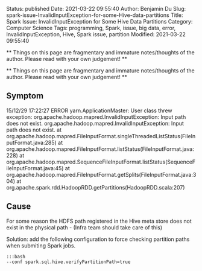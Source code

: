 Status: published
Date: 2021-03-22 09:55:40
Author: Benjamin Du
Slug: spark-issue-InvalidInputException-for-some-Hive-data-partitions
Title: Spark Issue: InvalidInputException for Some Hive Data Partitions
Category: Computer Science
Tags: programming, Spark, issue, big data, error, InvalidInputException, Hive, Spark issue, partition
Modified: 2021-03-22 09:55:40

**
Things on this page are fragmentary and immature notes/thoughts of the author.
Please read with your own judgement!
**


**
Things on this page are fragmentary and immature notes/thoughts of the author.
Please read with your own judgement!
**

## Symptom

15/12/29 17:22:27 ERROR yarn.ApplicationMaster: User class threw exception: org.apache.hadoop.mapred.InvalidInputException: Input path does not exist.
org.apache.hadoop.mapred.InvalidInputException: Input path does not exist.
at org.apache.hadoop.mapred.FileInputFormat.singleThreadedListStatus(FileInputFormat.java:285)
at org.apache.hadoop.mapred.FileInputFormat.listStatus(FileInputFormat.java:228)
at org.apache.hadoop.mapred.SequenceFileInputFormat.listStatus(SequenceFileInputFormat.java:45)
at org.apache.hadoop.mapred.FileInputFormat.getSplits(FileInputFormat.java:304)
at org.apache.spark.rdd.HadoopRDD.getPartitions(HadoopRDD.scala:207)

## Cause

For some reason the HDFS path registered in the Hive meta store 
does not exist in the physical path - (Infra team should take care of this)

Solution: add the following configuration to force checking partition paths
when submiting Spark jobs.

    :::bash
    --conf spark.sql.hive.verifyPartitionPath=true
